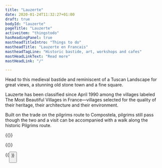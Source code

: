 ```yaml
---
title: "Lauzerte"
date: 2020-01-24T11:32:27+01:00
draft: true
bodyId: "lauzerte"
pageTitle: "Lauzerte"
activeitem: "thingstodo"
hasReadingPanel: true
mastheadTitleIntro: "Things to do"
mastheadTitle: "Lauzerte en Francais"
mastheadTagLine: "Historic bastide, art, workshops and cafes"
mastHeadLinkText: "Read more"
mastHeadLink: "/"

---
```

Head to this medieval bastide and reminiscent of a Tuscan Landscape for great views, a stunning old stone town and a fine square.

Lauzerte has been classified since April 1990 among the villages labeled The Most Beautiful Villages in France—villages selected for the quality of their heritage, their architecture and their environment.

Built on the trade on the pilgrims route to Compostela, pilgrims still pass though the two and a visit can be accompanied with a walk along the historic Pilgrims route.


{{<twoPhotoGrid
  photo1text="photo1text" photo1small="/images/640/IMG_4050.jpg" photo1large="/images/640/IMG_4050.jpg"
  photo2text="photo2text" photo2small="/images/640/IMG_4055.jpg" photo2large="/images/640/IMG_4055.jpg">}}


  {{<threePhotoGrid
    photo1text="photo1text" photo1small="/images/640/IMG_4050.jpg" photo1large="/images/640/IMG_4050.jpg"
    photo2text="photo2text" photo2small="/images/640/IMG_4055.jpg" photo2large="/images/640/IMG_4055.jpg"
    photo3text="photo3text" photo3small="/images/640/IMG_4055.jpg" photo3large="/images/640/IMG_4055.jpg">}}


{{<button>}}
